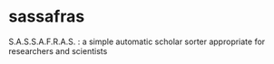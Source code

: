 # sassafras
S.A.S.S.A.F.R.A.S. : a simple automatic scholar sorter appropriate for researchers and scientists
